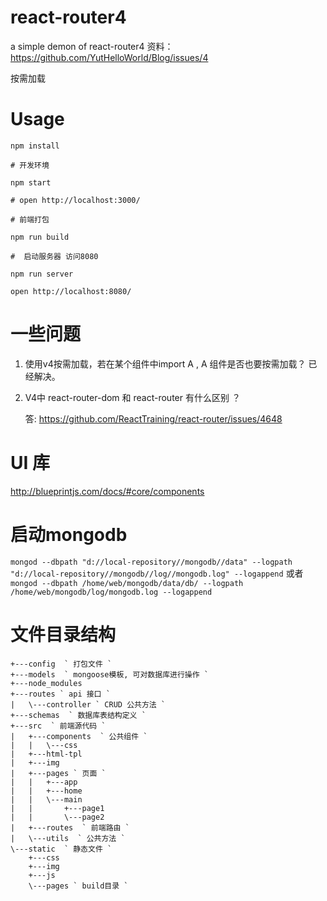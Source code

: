 # react-router4
a simple demon of react-router4
资料： https://github.com/YutHelloWorld/Blog/issues/4

按需加载

# Usage

`npm install`

`# 开发环境 `

`npm start`

`# open http://localhost:3000/`

`# 前端打包`

`npm run build`

`#  启动服务器 访问8080`

`npm run server`

`open http://localhost:8080/`

# 一些问题
1. 使用v4按需加载，若在某个组件中import A , A 组件是否也要按需加载？  已经解决。

2. V4中 react-router-dom 和 react-router 有什么区别 ？

   答: https://github.com/ReactTraining/react-router/issues/4648


# UI 库
  http://blueprintjs.com/docs/#core/components

# 启动mongodb
  ` mongod --dbpath "d://local-repository//mongodb//data" --logpath "d://local-repository//mongodb//log//mongodb.log" --logappend `
    或者
 `mongod --dbpath /home/web/mongodb/data/db/ --logpath /home/web/mongodb/log/mongodb.log --logappend`


# 文件目录结构
    +---config  ` 打包文件 `
    +---models  ` mongoose模板, 可对数据库进行操作 `
    +---node_modules  
    +---routes ` api 接口 `
    |   \---controller ` CRUD 公共方法 `
    +---schemas  ` 数据库表结构定义 `
    +---src  ` 前端源代码 `
    |   +---components  ` 公共组件 `
    |   |   \---css
    |   +---html-tpl  
    |   +---img
    |   +---pages ` 页面 `
    |   |   +---app
    |   |   +---home
    |   |   \---main
    |   |       +---page1
    |   |       \---page2
    |   +---routes  ` 前端路由 `
    |   \---utils  ` 公共方法 `
    \---static  ` 静态文件 `
        +---css
        +---img
        +---js
        \---pages ` build目录 `